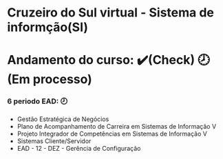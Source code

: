 # Cruzeiro do Sul virtual - Sistema de informção(SI) 


# Andamento do curso: ✔️(Check) 🕗(Em processo)


  ### 6 periodo EAD: 🕗
  - Gestão Estratégica de Negócios
  - Plano de Acompanhamento de Carreira em Sistemas de Informação V
  - Projeto Integrador de Competências em Sistemas de Informação V
  - Sistemas Cliente/Servidor
  - EAD - 12 - DEZ - Gerência de Configuração

